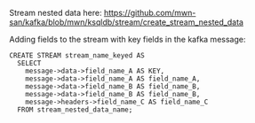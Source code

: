 Stream nested data here:
https://github.com/mwn-san/kafka/blob/mwn/ksqldb/stream/create_stream_nested_data

Adding fields to the stream with key fields in the kafka message:

```
CREATE STREAM stream_name_keyed AS
  SELECT
    message->data->field_name_A AS KEY,
    message->data->field_name_A AS field_name_A,
    message->data->field_name_B AS field_name_B,
    message->data->field_name_B AS field_name_B,
    message->headers->field_name_C AS field_name_C
  FROM stream_nested_data_name;
```
